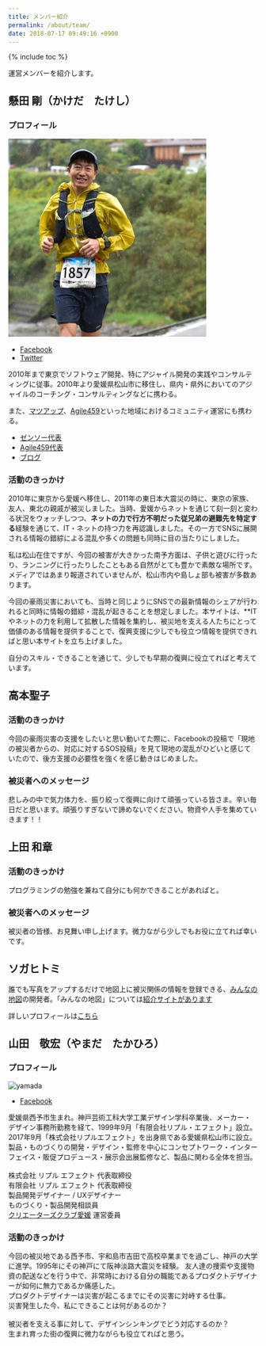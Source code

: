 ```yaml
---
title: メンバー紹介
permalink: /about/team/
date: 2018-07-17 09:49:16 +0900
---
```

{% include toc %}


運営メンバーを紹介します。

## 懸田 剛（かけだ　たけし）

### プロフィール

![Kakeda](/assets/images/profile/kakeda.png)

- [Facebook](https://www.facebook.com/takeshi.kakeda)
- [Twitter](https://twitter.com/kkd)

2010年まで東京でソフトウェア開発、特にアジャイル開発の実践やコンサルティングに従事。2010年より愛媛県松山市に移住し、県内・県外においてのアジャイルのコーチング・コンサルティングなどに携わる。

また、[マツアップ](http://matsuyama-up.com/)、[Agile459](http://agile459.github.io)といった地域におけるコミュニティ運営にも携わる。

- [ゼンソー代表](http://zensow.jp/)
- [Agile459代表](http://agile459.github.io)
- [ブログ](http://medium.com/kkds-remarks)

### 活動のきっかけ
2010年に東京から愛媛へ移住し、2011年の東日本大震災の時に、東京の家族、友人、東北の親戚が被災しました。当時、愛媛からネットを通じて刻一刻と変わる状況をウォッチしつつ、**ネットの力で行方不明だった従兄弟の避難先を特定する**経験を通じて、IT・ネットの持つ力を再認識しました。その一方でSNSに展開される情報の錯綜による混乱や多くの問題も同時に目の当たりにしました。

私は松山在住ですが、今回の被害が大きかった南予方面は、子供と遊びに行ったり、ランニングに行ったりしたこともある自然がとても豊かで素敵な場所です。メディアではあまり報道されていませんが、松山市内や島しょ部も被害が多数あります。

今回の豪雨災害においても、当時と同じようにSNSでの最新情報のシェアが行われると同時に情報の錯綜・混乱が起きることを想定しました。本サイトは、**ITやネットの力を利用して拡散した情報を集約し、被災地を支える人たちにとって価値のある情報を提供することで、復興支援に少しでも役立つ情報を提供できればと思い本サイトを立ち上げました。

自分のスキル・できることを通じて、少しでも早期の復興に役立てればと考えています。

## 高本聖子

### 活動のきっかけ

今回の豪雨災害の支援をしたいと思い動いてた際に、Facebookの投稿で「現地の被災者からの、対応に対するSOS投稿」を見て現地の混乱がひどいと感じていたので、後方支援の必要性を強くを感じ動きはじめました。

### 被災者へのメッセージ

悲しみの中で気力体力を、振り絞って復興に向けて頑張っている皆さま。辛い毎日だと思います。頑張りすぎないで諦めないでください。物資や人手を集めていきます！！

## 上田 和章

### 活動のきっかけ

プログラミングの勉強を兼ねて自分にも何かできることがあればと。

### 被災者へのメッセージ

被災者の皆様、お見舞い申し上げます。微力ながら少しでもお役に立てれば幸いです。

## ソガヒトミ

誰でも写真をアップするだけで地図上に被災関係の情報を登録できる、[みんなの地図](https://minchizu-e6818.firebaseapp.com/)の開発者。「みんなの地図」については[紹介サイトがあります](https://daichancorgi.github.io/minchizu-lp/)

詳しいプロフィールは[こちら](https://daichancorgi.github.io/minchizu-lp/minchizu/2018/07/15/profile-minchizu.html)

## 山田　敬宏（やまだ　たかひろ）

### プロフィール

![yamada](/assets/images/profile/yamada1.jpg)

- [Facebook](https://www.facebook.com/ripple.yamada)

愛媛県西予市生まれ。神戸芸術工科大学工業デザイン学科卒業後、メーカー・デザイン事務所勤務を経て、1999年9月「有限会社リプル・エフェクト」設立。2017年9月「株式会社リプルエフェクト」を出身県である愛媛県松山市に設立。製品・ものづくりの開発・デザイン・監修を中心にコンセプトワーク・インターフェイス・販促プロデュース・展示会出展監修など、製品に関わる全体を担当。
<br><br>
株式会社 リプル エフェクト 代表取締役<br>
有限会社 リプル エフェクト 代表取締役<br>
製品開発デザイナー / UXデザイナー<br>
ものづくり・製品開発相談員<br>
[クリエーターズクラブ愛媛](http://cce-web.jp/) 運営委員

### 活動のきっかけ
今回の被災地である西予市、宇和島市吉田で高校卒業までを過ごし、神戸の大学に進学。1995年にその神戸にて阪神淡路大震災を経験。
友人達の捜索や支援物資の配送などを行う中で、非常時における自分の職能であるプロダクトデザイナーが如何に無力であるか痛感した。<br>
プロダクトデザイナーは災害が起こるまでにその災害に対峙する仕事。<br>
災害発生した今、私にできることは何があるのか？<br>
<br>
被災者を支える事に対して、デザインシンキングでどう対応するのか？<br>
生まれ育った街の復興に微力ながらも役立てればと思う。
